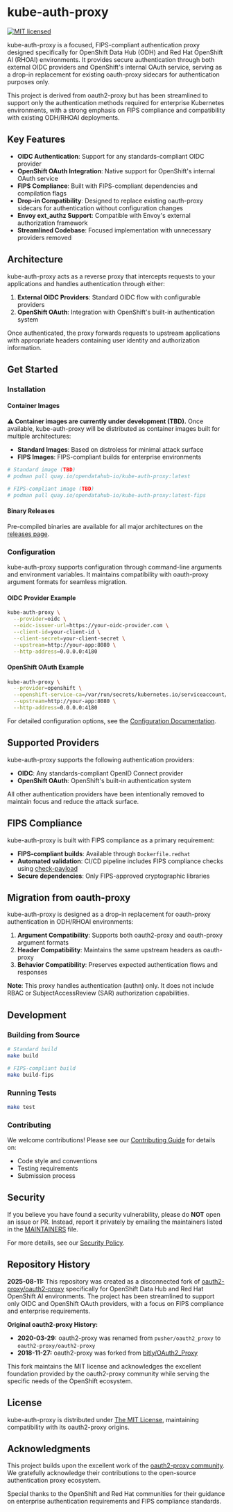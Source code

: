 # kube-auth-proxy

[![MIT licensed](https://img.shields.io/badge/license-MIT-blue.svg)](./LICENSE)

kube-auth-proxy is a focused, FIPS-compliant authentication proxy designed specifically for OpenShift Data Hub (ODH) and Red Hat OpenShift AI (RHOAI) environments. It provides secure authentication through both external OIDC providers and OpenShift's internal OAuth service, serving as a drop-in replacement for existing oauth-proxy sidecars for authentication purposes only.

This project is derived from oauth2-proxy but has been streamlined to support only the authentication methods required for enterprise Kubernetes environments, with a strong emphasis on FIPS compliance and compatibility with existing ODH/RHOAI deployments.

## Key Features

- **OIDC Authentication**: Support for any standards-compliant OIDC provider
- **OpenShift OAuth Integration**: Native support for OpenShift's internal OAuth service
- **FIPS Compliance**: Built with FIPS-compliant dependencies and compilation flags
- **Drop-in Compatibility**: Designed to replace existing oauth-proxy sidecars for authentication without configuration changes
- **Envoy ext_authz Support**: Compatible with Envoy's external authorization framework
- **Streamlined Codebase**: Focused implementation with unnecessary providers removed

## Architecture

kube-auth-proxy acts as a reverse proxy that intercepts requests to your applications and handles authentication through either:

1. **External OIDC Providers**: Standard OIDC flow with configurable providers
2. **OpenShift OAuth**: Integration with OpenShift's built-in authentication system

Once authenticated, the proxy forwards requests to upstream applications with appropriate headers containing user identity and authorization information.

## Get Started

### Installation

#### Container Images

**⚠️ Container images are currently under development (TBD).** Once available, kube-auth-proxy will be distributed as container images built for multiple architectures:

- **Standard Images**: Based on distroless for minimal attack surface
- **FIPS Images**: FIPS-compliant builds for enterprise environments

```bash
# Standard image (TBD)
# podman pull quay.io/opendatahub-io/kube-auth-proxy:latest

# FIPS-compliant image (TBD)
# podman pull quay.io/opendatahub-io/kube-auth-proxy:latest-fips
```

#### Binary Releases

Pre-compiled binaries are available for all major architectures on the [releases page](https://github.com/opendatahub-io/kube-auth-proxy/releases/latest).

### Configuration

kube-auth-proxy supports configuration through command-line arguments and environment variables. It maintains compatibility with oauth-proxy argument formats for seamless migration.

#### OIDC Provider Example

```bash
kube-auth-proxy \
  --provider=oidc \
  --oidc-issuer-url=https://your-oidc-provider.com \
  --client-id=your-client-id \
  --client-secret=your-client-secret \
  --upstream=http://your-app:8080 \
  --http-address=0.0.0.0:4180
```

#### OpenShift OAuth Example

```bash
kube-auth-proxy \
  --provider=openshift \
  --openshift-service-ca=/var/run/secrets/kubernetes.io/serviceaccount/service-ca.crt \
  --upstream=http://your-app:8080 \
  --http-address=0.0.0.0:4180
```

For detailed configuration options, see the [Configuration Documentation](docs/configuration.md).

## Supported Providers

kube-auth-proxy supports the following authentication providers:

- **OIDC**: Any standards-compliant OpenID Connect provider
- **OpenShift OAuth**: OpenShift's built-in authentication system

All other authentication providers have been intentionally removed to maintain focus and reduce the attack surface.

## FIPS Compliance

kube-auth-proxy is built with FIPS compliance as a primary requirement:

- **FIPS-compliant builds**: Available through `Dockerfile.redhat`
- **Automated validation**: CI/CD pipeline includes FIPS compliance checks using [check-payload](https://github.com/openshift/check-payload)
- **Secure dependencies**: Only FIPS-approved cryptographic libraries

## Migration from oauth-proxy

kube-auth-proxy is designed as a drop-in replacement for oauth-proxy authentication in ODH/RHOAI environments:

1. **Argument Compatibility**: Supports both oauth2-proxy and oauth-proxy argument formats
2. **Header Compatibility**: Maintains the same upstream headers as oauth-proxy
3. **Behavior Compatibility**: Preserves expected authentication flows and responses

**Note**: This proxy handles authentication (authn) only. It does not include RBAC or SubjectAccessReview (SAR) authorization capabilities.

## Development

### Building from Source

```bash
# Standard build
make build

# FIPS-compliant build
make build-fips
```

### Running Tests

```bash
make test
```

### Contributing

We welcome contributions! Please see our [Contributing Guide](CONTRIBUTING.md) for details on:

- Code style and conventions
- Testing requirements
- Submission process

## Security

If you believe you have found a security vulnerability, please do **NOT** open an issue or PR. Instead, report it privately by emailing the maintainers listed in the [MAINTAINERS](MAINTAINERS.md) file.

For more details, see our [Security Policy](SECURITY.md).

## Repository History

**2025-08-11:** This repository was created as a disconnected fork of [oauth2-proxy/oauth2-proxy](https://github.com/oauth2-proxy/oauth2-proxy) specifically for OpenShift Data Hub and Red Hat OpenShift AI environments. The project has been streamlined to support only OIDC and OpenShift OAuth providers, with a focus on FIPS compliance and enterprise requirements.

**Original oauth2-proxy History:**

- **2020-03-29:** oauth2-proxy was renamed from `pusher/oauth2_proxy` to `oauth2-proxy/oauth2-proxy`
- **2018-11-27:** oauth2-proxy was forked from [bitly/OAuth2_Proxy](https://github.com/bitly/oauth2_proxy)

This fork maintains the MIT license and acknowledges the excellent foundation provided by the oauth2-proxy community while serving the specific needs of the OpenShift ecosystem.

## License

kube-auth-proxy is distributed under [The MIT License](LICENSE), maintaining compatibility with its oauth2-proxy origins.

## Acknowledgments

This project builds upon the excellent work of the [oauth2-proxy community](https://github.com/oauth2-proxy/oauth2-proxy). We gratefully acknowledge their contributions to the open-source authentication proxy ecosystem.

Special thanks to the OpenShift and Red Hat communities for their guidance on enterprise authentication requirements and FIPS compliance standards.
